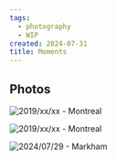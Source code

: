 ```yaml
---
tags:
  - photography
  - WIP
created: 2024-07-31
title: Moments
---
```



## Photos

![2019/xx/xx - Montreal](https://res.cloudinary.com/drwjkxxud/image/upload/v1722403326/IMG_1689_rr0mod.jpg)

![2019/xx/xx - Montreal](https://res.cloudinary.com/drwjkxxud/image/upload/v1722403326/IMG_2061_j45qg2.jpg)

![2024/07/29 - Markham](https://res.cloudinary.com/drwjkxxud/image/upload/v1722216521/IMG_5876_pdz9zm.jpg)

